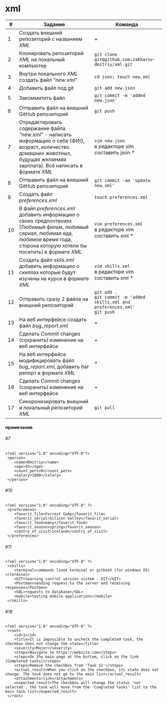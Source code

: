 # xml

|#|Задание|Команда|
|---|---|---|
|1|Создать внешний репозиторий c названием *XML*|+|
|2|Клонировать репозиторий *XML* на локальный компьютер|`git clone git@github.com:zakharov-dmitriy/xml.git`|
|3|Внутри локального *XML* создать файл *“new.xml”*|`cd json; touch new.xml`|
|4|Добавить файл под git|`git add new.json`|
|5|Закоммитить файл|`git commit -m 'added new.json'`|
|6|Отправить файл на внешний GitHub репозиторий|`git push`|
|7|Отредактировать содержание файла *“new.xml”* - написать информацию о себе (ФИО, возраст, количество домашних животных, будущая желаемая зарплата). Всё написать в формате *XML*| `vim new.json`<br>в редакторе vim составить json *|
|8|Отправить файл на внешний GitHub репозиторий|`git commit -am 'update new.xml'`|
|9|Создать файл *preferences.xml*|`touch preferences.xml`|
|10|В файл *preferences.xml* добавить информацию о своих предпочтениях (Любимый фильм, любимый сериал, любимая еда, любимое время года, сторона которую хотели бы посетить) в формате *XML*|`vim preferences.xml`<br>в редакторе vim составить xml *|
|11|Создать файл *sklls.xml* добавить информацию о скиллах которые будут изучены на курсе в формате *XML*|`vim skills.xml`<br>в редакторе vim составить xml *|
|12|Отправить сразу 2 файла на внешний репозиторий|`git add .`<br>`git commit -m 'added skills.xml and preferences.xml'`<br>`git push`|
|13|На веб интерфейсе создать файл *bug_report.xml*|+|
|14|Сделать Commit changes (сохранить) изменения на веб интерфейсе|+|
|15|На веб интерфейсе модифицировать файл *bug_report.xml*, добавить баг репорт в формате *XML*|*|
|16|Сделать Commit changes (сохранить) изменения на веб интерфейсе|+|
|17|Синхронизировать внешний и локальный репозиторий *XML*|`git pull`|

#### примечания

<h6>#7</h6>

```
<?xml version="1.0" encoding="UTF-8"?>
 <person>
    <name>Dmitriy</name>
    <age>35</age>
    <count_pets>0</count_pets>
    <salary>1000</salary>
 </person>
```

<h6>#10</h6>

```
<?xml version="1.0" encoding="UTF-8" ?>
 <preferemces>
    <favorit_film>Forrest Gump</favorit_film>
    <favorit_serial>Silicon Valley</favorit_serial>
    <favorit_food>many</favorit_food>
    <favorit_season>spring</favorit_season>
    <contry_of_visit>Iceland</contry_of_visit>
 </preferences>
```

<h6>#11</h6>

```
<?xml version="1.0" encoding="UTF-8" ?>
 <skills>
    <terminal>commands linux terminal or gitbash (for windows OS)</terminal>
    <GIT>learning control version sistem - GIT</GIT>
    <Postman>sending request to the server and receiving responses</Postman>
    <SQL>requests to database</SQL>
    <mobile>testing mobile applications</mobile>
 </skills>
```

<h6>#18</h6>

```
<?xml version="1.0" encoding="UTF-8" ?>
 <root>
    <id>1</id>
    <title>It is impossible to uncheck the completed task, the checkbox does not change the state</title>
    <severity>Major</severity>
    <steps>Navigate to https://website.com</steps>
    <steps>On the main page at the bottom, click on the link [Completed tasks]</steps>
    <steps>Remove the checkbox from 'Task 12'</steps>
    <actual_result>When you click on the checkbox, its state does not change. The task does not go to the main list</actual_result>
    <attachments>link</attachments>
    <expected_result>The checkbox will change the status 'not selected', the task will move from the 'Completed tasks' list to the main task list</expected_result>
 </root>
 ```
